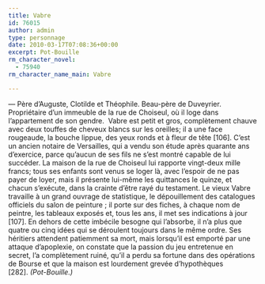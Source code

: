 ```yaml
---
title: Vabre
id: 76015
author: admin
type: personnage
date: 2010-03-17T07:08:36+00:00
excerpt: Pot-Bouille
rm_character_novel:
  - 75940
rm_character_name_main: Vabre

---
```

— Père d&rsquo;Auguste, Clotilde et Théophile. Beau-père de Duveyrier. Propriétaire d&rsquo;un immeuble de la rue de Choiseul, où il loge dans l&rsquo;appartement de son gendre.  Vabre est petit et gros, complètement chauve avec deux touffes de cheveux blancs sur les oreilles; il a une face rougeaude, la bouche lippue, des yeux ronds et à fleur de tête [106]. C&rsquo;est un ancien notaire de Versailles, qui a vendu son étude après quarante ans d&rsquo;exercice, parce qu&rsquo;aucun de ses fils ne s&rsquo;est montré capable de lui succéder. La maison de la rue de Choiseul lui rapporte vingt-deux mille francs; tous ses enfants sont venus se loger là, avec l&rsquo;espoir de ne pas payer de loyer, mais il présente lui-même les quittances le quinze, et chacun s&rsquo;exécute, dans la crainte d&rsquo;être rayé du testament. Le vieux Vabre travaille à un grand ouvrage de statistique, le dépouillement des catalogues officiels du salon de peinture ; il porte sur des fiches, à chaque nom de peintre, les tableaux exposés et, tous les ans, il met ses indications à jour [107]. En dehors de cette imbécile besogne qui l&rsquo;absorbe, il n&rsquo;a plus que quatre ou cinq idées qui se déroulent toujours dans le même ordre. Ses héritiers attendent patiemment sa mort, mais lorsqu&rsquo;il est emporté par une attaque d&rsquo;apoplexie, on constate que la passion du jeu entretenue en secret, l&rsquo;a complètement ruiné, qu&rsquo;il a perdu sa fortune dans des opérations de Bourse et que la maison est lourdement grevée d&rsquo;hypothèques [282]. _(Pot-Bouille.)_